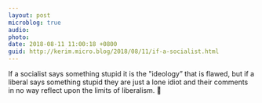 ```yaml
---
layout: post
microblog: true
audio: 
photo: 
date: 2018-08-11 11:00:18 +0800
guid: http://kerim.micro.blog/2018/08/11/if-a-socialist.html
---
```

If a socialist says something stupid it is the "ideology” that is flawed, but if a liberal says something stupid they are just a lone idiot and their comments in no way reflect upon the limits of liberalism. 🤔
